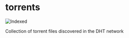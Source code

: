 torrents 
========
![Indexed](https://img.shields.io/badge/indexed-129529-blue)

Collection of torrent files discovered in the DHT network
